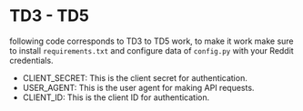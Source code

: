 # TD3 - TD5

following code corresponds to TD3 to TD5 work, to make it work make sure to install `requirements.txt` and configure data of `config.py` with your Reddit credentials.

- CLIENT_SECRET: This is the client secret for authentication.
- USER_AGENT: This is the user agent for making API requests.
- CLIENT_ID: This is the client ID for authentication.